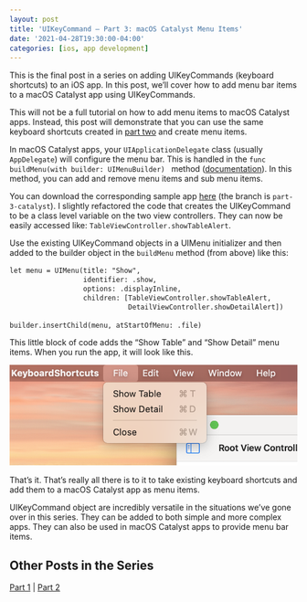 ```yaml
---
layout: post
title: 'UIKeyCommand — Part 3: macOS Catalyst Menu Items'
date: '2021-04-28T19:30:00-04:00'
categories: [ios, app development]
---
```


This is the final post in a series on adding UIKeyCommands (keyboard shortcuts) to an iOS app. In this post, we’ll cover how to add menu bar items to a macOS Catalyst app using UIKeyCommands. 

This will not be a full tutorial on how to add menu items to macOS Catalyst apps. Instead, this post will demonstrate that you can use the same keyboard shortcuts created in [part two](/2021/04/26/uikeycommand-part-2/) and create menu items. 

In macOS Catalyst apps, your `UIApplicationDelegate` class (usually `AppDelegate`) will configure the menu bar. This is handled in the `func buildMenu(with builder: UIMenuBuilder) ` method ([documentation](https://developer.apple.com/documentation/uikit/uiresponder/3327317-buildmenu)). In this method, you can add and remove menu items and sub menu items. 

You can download the corresponding sample app [here](https://github.com/rwgrier/UIKeyCommand-series/tree/part-3-catalyst) (the branch is `part-3-catalyst`). I slightly refactored the code that creates the UIKeyCommand to be a class level variable on the two view controllers. They can now be easily accessed like: `TableViewController.showTableAlert`. 

Use the existing UIKeyCommand objects in a UIMenu initializer and then added to the builder object in the `buildMenu` method (from above) like this: 

```
let menu = UIMenu(title: "Show",
				  identifier: .show,
                  options: .displayInline,
                  children: [TableViewController.showTableAlert,
                             DetailViewController.showDetailAlert])

builder.insertChild(menu, atStartOfMenu: .file)
```

This little block of code adds the “Show Table” and “Show Detail” menu items. When you run the app, it will look like this. 

![Resulting menu](/public/images/2021-uikeycommand-3/menu.png)

That’s it. That’s really all there is to it to take existing keyboard shortcuts and add them to a macOS Catalyst app as menu items. 

UIKeyCommand object are incredibly versatile in the situations we’ve gone over in this series. They can be added to both simple and more complex apps. They can also be used in macOS Catalyst apps to provide menu bar items. 

## Other Posts in the Series
[Part 1](/2021/04/22/uikeycommand-part-1/) | [Part 2](/2021/04/26/uikeycommand-part-2/) 
